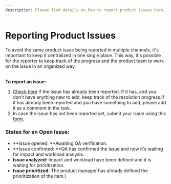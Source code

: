 ```yaml
---
description: Please find details on how to report product issues here.
---
```


# Reporting Product Issues

To avoid the same product issue being reported in multiple channels, it's important to keep it centralized in one single place. This way, it's possible for the reporter to keep track of the progress and the product team to work on the issue in an organized way.

\
**To report an issue:**

1. &#x20;[Check here](https://app.clickup.com/4207297/v/l/6-13517019-1) if the issue has already been reported. If it has, and you don't have anything new to add, keep track of the resolution progress.If it has already been reported and you have something to add, please add it as a comment in the task.
2. In case the issue has not been reported yet, submit your issue using this [form](https://forms.clickup.com/f/40cp1-8977/TD95VMUEGSZHV2IE7A).

### States for an Open Issue:

* **Issue opened: **Awaiting QA verification.
* **Issue confirmed: **QA has confirmed the issue and now it's waiting for impact and workload analysis.
* **Issue analyzed:** Impact and workload have been defined and it is waiting for prioritization.
* **Issue prioritized:** The product manager has already defined the prioritization of the item.\

